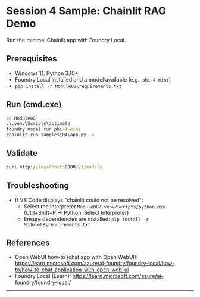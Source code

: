 <!--
CO_OP_TRANSLATOR_METADATA:
{
  "original_hash": "f9e55b8feba71ce09355b66e3a25b6ff",
  "translation_date": "2025-09-23T01:19:53+00:00",
  "source_file": "Module08/samples/04/README.md",
  "language_code": "en"
}
-->
# Session 4 Sample: Chainlit RAG Demo

Run the minimal Chainlit app with Foundry Local.

## Prerequisites
- Windows 11, Python 3.10+
- Foundry Local installed and a model available (e.g., `phi-4-mini`)
- `pip install -r Module08\requirements.txt`

## Run (cmd.exe)
```cmd
cd Module08
.\.venv\Scripts\activate
foundry model run phi-4-mini
chainlit run samples\04\app.py -w
```

## Validate
```cmd
curl http://localhost:8000/v1/models
```

## Troubleshooting
- If VS Code displays "chainlit could not be resolved":
	- Select the interpreter `Module08/.venv/Scripts/python.exe` (Ctrl+Shift+P → Python: Select Interpreter)
	- Ensure dependencies are installed: `pip install -r Module08\requirements.txt`

## References
- Open WebUI how-to (chat app with Open WebUI): https://learn.microsoft.com/azure/ai-foundry/foundry-local/how-to/how-to-chat-application-with-open-web-ui
- Foundry Local (Learn): https://learn.microsoft.com/azure/ai-foundry/foundry-local/

---

